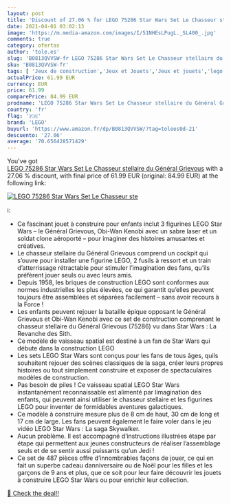 ```yaml
---
layout: post
title: 'Discount of 27.06 % for LEGO 75286 Star Wars Set Le Chasseur ste'
date: 2021-04-01 03:02:13
image: 'https://m.media-amazon.com/images/I/51NHEsLPugL._SL400_.jpg'
comments: true
category: ofertas
author: 'tole.es'
slug: 'B0813QVVSW-fr LEGO 75286 Star Wars Set Le Chasseur stellaire du Général...'
sku: 'B0813QVVSW-fr'
tags: [ 'Jeux de construction','Jeux et Jouets','Jeux et jouets','lego', ]
actualPrice: 61.99 EUR
currency: EUR
price: 61.99
comparePrice: 84.99 EUR
prodname: 'LEGO 75286 Star Wars Set Le Chasseur stellaire du Général Grievous'
country: 'fr'
flag: '🇫🇷'
brand: 'LEGO'
buyurl: 'https://www.amazon.fr/dp/B0813QVVSW/?tag=tolees0d-21'
descuento: '27.06'
average: '70.656428571429'
---
```


You've got [LEGO 75286 Star Wars Set Le Chasseur stellaire du Général Grievous](https://www.amazon.fr/dp/B0813QVVSW/?tag=tolees0d-21) with a  27.06 % discount, with final price of 61.99 EUR (original: 84.99 EUR) at the following link:

[![LEGO 75286 Star Wars Set Le Chasseur ste](https://m.media-amazon.com/images/I/51NHEsLPugL._SL400_.jpg)](https://www.amazon.fr/dp/B0813QVVSW/?tag=tolees0d-21)

ℹ️:

- Ce fascinant jouet à construire pour enfants inclut 3 figurines LEGO Star Wars – le Général Grievous, Obi-Wan Kenobi avec un sabre laser et un soldat clone aéroporté – pour imaginer des histoires amusantes et créatives.
- Le chasseur stellaire du Général Grievous comprend un cockpit qui s’ouvre pour installer une figurine LEGO, 2 fusils à ressort et un train d’atterrissage rétractable pour stimuler l’imagination des fans, qu’ils préfèrent jouer seuls ou avec leurs amis.
- Depuis 1958, les briques de construction LEGO sont conformes aux normes industrielles les plus élevées, ce qui garantit qu’elles peuvent toujours être assemblées et séparées facilement – sans avoir recours à la Force !
- Les enfants peuvent rejouer la bataille épique opposant le Général Grievous et Obi-Wan Kenobi avec ce set de construction comprenant le chasseur stellaire du Général Grievous (75286) vu dans Star Wars : La Revanche des Sith.
- Ce modèle de vaisseau spatial est destiné à un fan de Star Wars qui débute dans la construction LEGO
- Les sets LEGO Star Wars sont conçus pour les fans de tous âges, quils souhaitent rejouer des scènes classiques de la saga, créer leurs propres histoires ou tout simplement construire et exposer de spectaculaires modèles de construction.
- Pas besoin de piles ! Ce vaisseau spatial LEGO Star Wars instantanément reconnaissable est alimenté par limagination des enfants, qui peuvent ainsi utiliser le chasseur stellaire et les figurines LEGO pour inventer de formidables aventures galactiques.
- Ce modèle à construire mesure plus de 8 cm de haut, 30 cm de long et 17 cm de large. Les fans peuvent également le faire voler dans le jeu vidéo LEGO Star Wars : La saga Skywalker.
- Aucun problème. Il est accompagné d’instructions illustrées étape par étape qui permettent aux jeunes constructeurs de réaliser l’assemblage seuls et de se sentir aussi puissants qu’un Jedi !
- Ce set de 487 pièces offre d’innombrables façons de jouer, ce qui en fait un superbe cadeau danniversaire ou de Noël pour les filles et les garçons de 9 ans et plus, que ce soit pour leur faire découvrir les jouets à construire LEGO Star Wars ou pour enrichir leur collection.

[🛒 Check the deal!!](https://www.amazon.fr/dp/B0813QVVSW/?tag=tolees0d-21)
